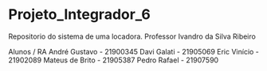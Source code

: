 # Projeto_Integrador_6
 Repositorio do sistema de uma locadora.
 Professor Ivandro da Silva Ribeiro

Alunos / RA André Gustavo - 21900345 Davi Galati - 21905069 Eric Vinício - 21902089 Mateus de Brito - 21905387 Pedro Rafael - 21907590